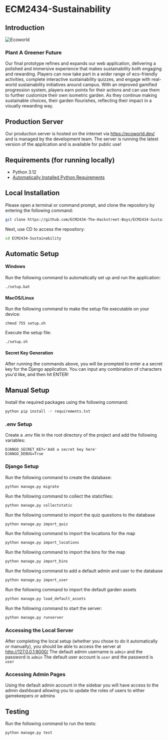 # ECM2434-Sustainability

## Introduction
![Ecoworld](https://ecoworld.dev/static/resources/Logo.webp)
### Plant A Greener Future
Our final prototype refines and expands our web application, delivering a polished and immersive experience that makes sustainability both engaging and rewarding. Players can now take part in a wider range of eco-friendly activities, complete interactive sustainability quizzes, and engage with real-world sustainability initiatives around campus. With an improved gamified progression system, players earn points for their actions and can use them to further customize their own isometric garden. As they continue making sustainable choices, their garden flourishes, reflecting their impact in a visually rewarding way.

## Production Server
Our production server is hosted on the internet via https://ecoworld.dev/ and is managed by the development team. The server is running the latest version of the application and is available for public use!

## Requirements (for running locally)
- Python 3.12
- [Automatically Installed Python Requirements](./requirements.txt)

## Local Installation
Please open a terminal or command prompt, and clone the repository by entering the following command:
```bash
git clone https://github.com/ECM2434-The-Hackstreet-Boys/ECM2434-Sustainability.git
```
Next, use CD to access the repository:
```bash
cd ECM2434-Sustainability
```


## Automatic Setup
#### Windows
Run the following command to automatically set up and run the application:
```Console
./setup.bat
```

#### MacOS/Linux
Run the following command to make the setup file executable on your device:
```Console
chmod 755 setup.sh
```
Execute the setup file:
```Console
./setup.sh
```

#### Secret Key Generation
After running the commands above, you will be prompted to enter a a secret key for the Django application. You can input any combination of characters you'd like, and then hit ENTER! 

## Manual Setup

Install the required packages using the following command:
```bash
python pip install -r requirements.txt
```


### .env Setup
Create a .env file in the root directory of the project and add the following variables:
```dotenv
DJANGO_SECRET_KEY='Add a secret key here'
DJANGO_DEBUG=True
```
### Django Setup
Run the following command to create the database:
```bash
python manage.py migrate
```
Run the following command to collect the staticfiles:
```bash
python manage.py collectstatic
```
Run the following command to import the quiz questions to the database
```bash
python manage.py import_quiz
```
Run the following command to import the locations for the map
```bash
python manage.py import_locations
```
Run the following command to import the bins for the map
```bash
python manage.py import_bins
```
Run the following command to add a default admin and user to the database
```bash
python manage.py import_user
```
Run the following command to import the default garden assets
```bash
python manage.py load_default_assets
```
Run the following command to start the server:
```bash
python manage.py runserver
```

### Accessing the Local Server
After completing the local setup (whether you chose to do it automatically or manually), you should be able to access the server at http://127.0.0.1:8000/
The default admin username is `admin` and the password is `admin`
The default user account is `user` and the password is `user`

### Accessing Admin Pages
Using the default admin account in the sidebar you will have access to the admin dashboard allowing you to update the roles of users to either gamekeepers or admins



## Testing
Run the following command to run the tests:
```bash 
python manage.py test
```
